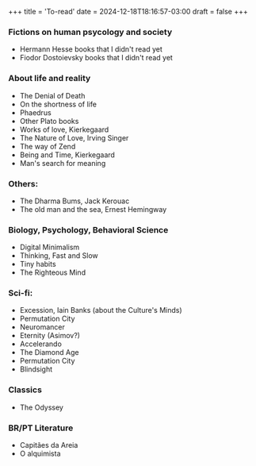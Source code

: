 +++
title = 'To-read'
date = 2024-12-18T18:16:57-03:00
draft = false
+++

### Fictions on human psycology and society

- Hermann Hesse books that I didn't read yet
- Fiodor Dostoievsky books that I didn't read yet

### About life and reality

- The Denial of Death
- On the shortness of life
- Phaedrus
- Other Plato books
- Works of love, Kierkegaard
- The Nature of Love, Irving Singer
- The way of Zend
- Being and Time, Kierkegaard
- Man's search for meaning

### Others:

- The Dharma Bums, Jack Kerouac
- The old man and the sea, Ernest Hemingway

### Biology, Psychology, Behavioral Science

- Digital Minimalism
- Thinking, Fast and Slow
- Tiny habits
- The Righteous Mind

### Sci-fi:

- Excession, Iain Banks (about the Culture's Minds)
- Permutation City
- Neuromancer
- Eternity (Asimov?)
- Accelerando
- The Diamond Age
- Permutation City
- Blindsight

### Classics

- The Odyssey

### BR/PT Literature

- Capitães da Areia
- O alquimista
